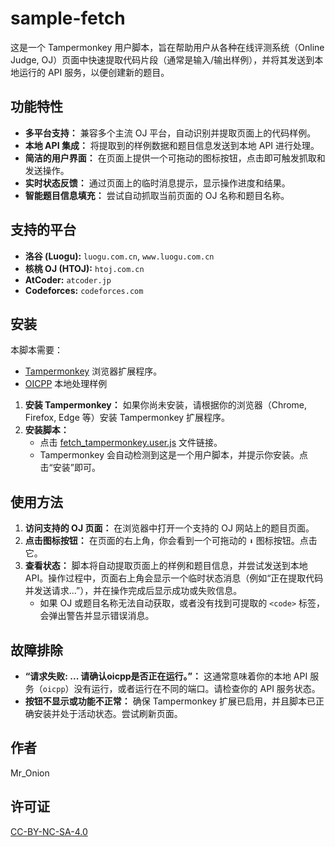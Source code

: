 # sample-fetch

这是一个 Tampermonkey 用户脚本，旨在帮助用户从各种在线评测系统（Online Judge, OJ）页面中快速提取代码片段（通常是输入/输出样例），并将其发送到本地运行的 API 服务，以便创建新的题目。

## 功能特性

*   **多平台支持：** 兼容多个主流 OJ 平台，自动识别并提取页面上的代码样例。
*   **本地 API 集成：** 将提取到的样例数据和题目信息发送到本地 API 进行处理。
*   **简洁的用户界面：** 在页面上提供一个可拖动的图标按钮，点击即可触发抓取和发送操作。
*   **实时状态反馈：** 通过页面上的临时消息提示，显示操作进度和结果。
*   **智能题目信息填充：** 尝试自动抓取当前页面的 OJ 名称和题目名称。

## 支持的平台

*   **洛谷 (Luogu):** `luogu.com.cn`, `www.luogu.com.cn`
*   **核桃 OJ (HTOJ):** `htoj.com.cn`
*   **AtCoder:** `atcoder.jp`
*   **Codeforces:** `codeforces.com`

## 安装

本脚本需要：
* [Tampermonkey](https://www.tampermonkey.net/) 浏览器扩展程序。
* [OICPP](oicpp.mywwth.top) 本地处理样例

1.  **安装 Tampermonkey：** 如果你尚未安装，请根据你的浏览器（Chrome, Firefox, Edge 等）安装 Tampermonkey 扩展程序。
2.  **安装脚本：**
    *   点击 [fetch_tampermonkey.user.js](fetch_tampermonkey.user.js) 文件链接。
    *   Tampermonkey 会自动检测到这是一个用户脚本，并提示你安装。点击“安装”即可。

## 使用方法

1.  **访问支持的 OJ 页面：** 在浏览器中打开一个支持的 OJ 网站上的题目页面。
2.  **点击图标按钮：** 在页面的右上角，你会看到一个可拖动的 **`⬇️`** 图标按钮。点击它。
3.  **查看状态：** 脚本将自动提取页面上的样例和题目信息，并尝试发送到本地 API。操作过程中，页面右上角会显示一个临时状态消息（例如“正在提取代码并发送请求...”），并在操作完成后显示成功或失败信息。
    *   如果 OJ 或题目名称无法自动获取，或者没有找到可提取的 `<code>` 标签，会弹出警告并显示错误消息。

## 故障排除

*   **“请求失败: ... 请确认oicpp是否正在运行。”：** 这通常意味着你的本地 API 服务（`oicpp`）没有运行，或者运行在不同的端口。请检查你的 API 服务状态。
*   **按钮不显示或功能不正常：** 确保 Tampermonkey 扩展已启用，并且脚本已正确安装并处于活动状态。尝试刷新页面。

## 作者

Mr_Onion

## 许可证

[CC-BY-NC-SA-4.0](https://creativecommons.org/licenses/by-nc-sa/4.0/deed.zh-hans)
